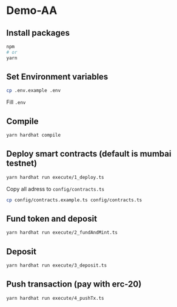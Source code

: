 # Demo-AA

## Install packages

```bash
npm
# or
yarn
```

## Set Environment variables

```bash
cp .env.example .env
```

Fill `.env`

## Compile

```bash
yarn hardhat compile
```

## Deploy smart contracts (default is mumbai testnet)

```bash
yarn hardhat run execute/1_deploy.ts
```

Copy all adress to `config/contracts.ts`

```bash
cp config/contracts.example.ts config/contracts.ts
```

## Fund token and deposit

```bash
yarn hardhat run execute/2_fundAndMint.ts
```

## Deposit

```bash
yarn hardhat run execute/3_deposit.ts
```


## Push transaction (pay with erc-20)

```bash
yarn hardhat run execute/4_pushTx.ts
```

